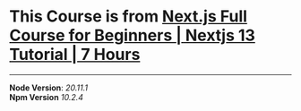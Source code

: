 # This Course is from [Next.js Full Course for Beginners | Nextjs 13 Tutorial | 7 Hours](https://www.youtube.com/watch?v=843nec-IvW0)

---

**Node Version**: *20.11.1*
<br />
**Npm Version** *10.2.4*
